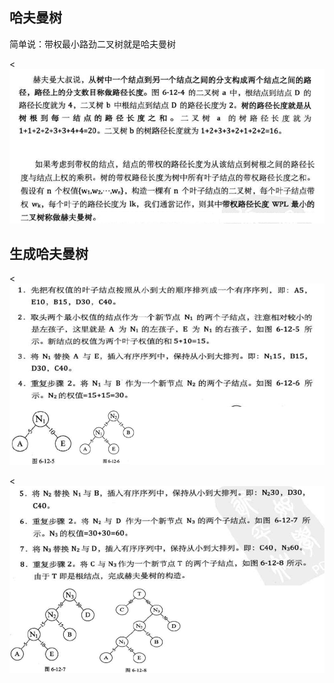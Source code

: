 ## 哈夫曼树
<p>简单说：带权最小路劲二叉树就是哈夫曼树</p>

<![](https://github.com/Yang1793/NoteSpaces/blob/master/%E6%95%B0%E6%8D%AE%E7%BB%93%E6%9E%84%E5%92%8C%E7%AE%97%E6%B3%95/picture/huffman_tree_3.png?raw=true)

## 生成哈夫曼树

<![](https://github.com/Yang1793/NoteSpaces/blob/master/%E6%95%B0%E6%8D%AE%E7%BB%93%E6%9E%84%E5%92%8C%E7%AE%97%E6%B3%95/picture/huffman_tree_4.png?raw=true)

<![](https://github.com/Yang1793/NoteSpaces/blob/master/%E6%95%B0%E6%8D%AE%E7%BB%93%E6%9E%84%E5%92%8C%E7%AE%97%E6%B3%95/picture/huffman_tree_5.png?raw=true)
